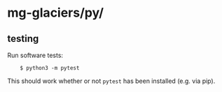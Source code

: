 # mg-glaciers/py/

## testing

Run software tests:

        $ python3 -m pytest

This should work whether or not `pytest` has been installed (e.g. via pip).


